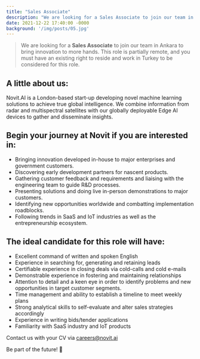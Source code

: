 ```yaml
---
title: "Sales Associate"
description: "We are looking for a Sales Associate to join our team in Ankara to bring innovation to more hands. This role is partially remote, and you must have an existing right to reside and work in Turkey to be considered for this role."
date: 2021-12-22 17:40:00 -0000
background: '/img/posts/05.jpg'
---
```



> We are looking for a **Sales Associate** to join our team in Ankara to bring innovation to more hands. This role is partially remote, and you must have an existing right to reside and work in Turkey to be considered for this role.

## A little about us:
Novit.AI is a London-based start-up developing novel machine learning solutions to achieve true global intelligence. We combine information from radar and multispectral satellites with our globally deployable Edge AI devices to gather and disseminate insights.
  
## Begin your journey at Novit if you are interested in:
* Bringing innovation developed in-house to major enterprises and government customers.
* Discovering early development partners for nascent products.
* Gathering customer feedback and requirements and liaising with the engineering team to guide R&D processes.
* Presenting solutions and doing live in-person demonstrations to major customers.
* Identifying new opportunities worldwide and combatting implementation roadblocks.
* Following trends in SaaS and IoT industries as well as the entrepreneurship ecosystem.
  
## The ideal candidate for this role will have:
* Excellent command of written and spoken English
* Experience in searching for, generating and retaining leads
* Certifiable experience in closing deals via cold-calls and cold e-mails
* Demonstrable experience in fostering and maintaining relationships
* Attention to detail and a keen eye in order to identify problems and new opportunities in target customer segments.
* Time management and ability to establish a timeline to meet weekly plans 
* Strong analytical skills to self-evaluate and alter sales strategies accordingly
* Experience in writing bids/tender applications
* Familiarity with SaaS industry and IoT products
  
Contact us with your CV via careers@novit.ai

Be part of the future! 🚀

